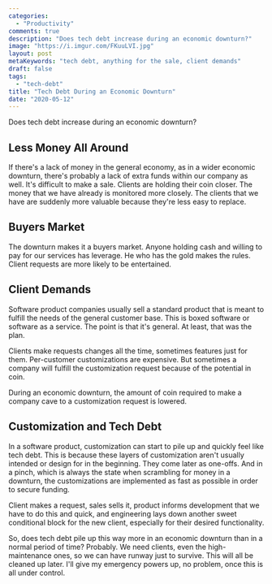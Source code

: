 ```yaml
---
categories:
  - "Productivity"
comments: true
description: "Does tech debt increase during an economic downturn?"
image: "https://i.imgur.com/FKuuLVI.jpg"
layout: post
metaKeywords: "tech debt, anything for the sale, client demands"
draft: false
tags:
  - "tech-debt"
title: "Tech Debt During an Economic Downturn"
date: "2020-05-12"
---
```


Does tech debt increase during an economic downturn?

<!--more-->

## Less Money All Around

If there's a lack of money in the general economy, as in a wider economic downturn, there's probably a lack of extra funds within our company as well.  It's difficult to make a sale. Clients are holding their coin closer. The money that we have already is monitored more closely.  The clients that we have are suddenly more valuable because they're less easy to replace.

## Buyers Market

The downturn makes it a buyers market.  Anyone holding cash and willing to pay for our services has leverage.  He who has the gold makes the rules.  Client requests are more likely to be entertained.

## Client Demands

Software product companies usually sell a standard product that is meant to fulfill the needs of the general customer base.  This is boxed software or software as a service.  The point is that it's general.  At least, that was the plan.

Clients make requests changes all the time, sometimes features just for them.  Per-customer customizations are expensive. But sometimes a company will fulfill the customization request because of the potential in coin.  

During an economic downturn, the amount of coin required to make a company cave to a customization request is lowered.

## Customization and Tech Debt

In a software product, customization can start to pile up and quickly feel like tech debt.  This is because these layers of customization aren't usually intended or design for in the beginning.  They come later as one-offs. And in a pinch, which is always the state when scrambling for money in a downturn, the customizations are implemented as fast as possible in order to secure funding.

Client makes a request, sales sells it, product informs development that we have to do this and quick, and engineering lays down another sweet conditional block for the new client, especially for their desired functionality.

So, does tech debt pile up this way more in an economic downturn than in a normal period of time?  Probably.  We need clients, even the high-maintenance ones, so we can have runway just to survive.  This will all be cleaned up later.  I'll give my emergency powers up, no problem, once this is all under control.


